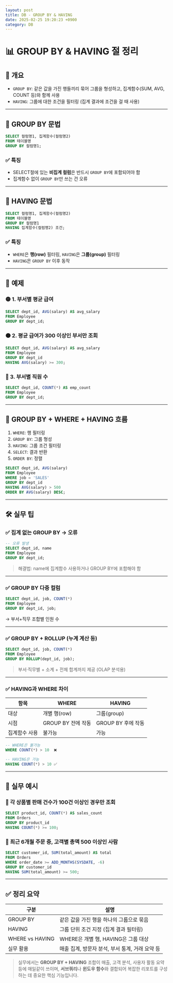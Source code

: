 ```yaml
---
layout: post
title: DB - GROUP BY & HAVING
date: 2025-02-25 19:20:23 +0900
category: DB
---
```

# 📊 GROUP BY & HAVING 절 정리

## 📌 개요

- `GROUP BY`: 같은 값을 가진 행들끼리 묶어 그룹을 형성하고, 집계함수(SUM, AVG, COUNT 등)와 함께 사용
- `HAVING`: 그룹에 대한 조건을 필터링 (집계 결과에 조건을 걸 때 사용)

---

## 🔹 GROUP BY 문법

```sql
SELECT 컬럼명1, 집계함수(컬럼명2)
FROM 테이블명
GROUP BY 컬럼명1;
```

### ✅ 특징
- SELECT절에 있는 **비집계 컬럼**은 반드시 `GROUP BY`에 포함되어야 함
- 집계함수 없이 `GROUP BY`만 쓰는 건 오류

---

## 🔹 HAVING 문법

```sql
SELECT 컬럼명1, 집계함수(컬럼명2)
FROM 테이블명
GROUP BY 컬럼명1
HAVING 집계함수(컬럼명2) 조건;
```

### ✅ 특징
- `WHERE`은 **행(row)** 필터링, `HAVING`은 **그룹(group)** 필터링
- `HAVING`은 `GROUP BY` 이후 동작

---

## 🧪 예제

### 🟡 1. 부서별 평균 급여

```sql
SELECT dept_id, AVG(salary) AS avg_salary
FROM Employee
GROUP BY dept_id;
```

### 🟠 2. 평균 급여가 300 이상인 부서만 조회

```sql
SELECT dept_id, AVG(salary) AS avg_salary
FROM Employee
GROUP BY dept_id
HAVING AVG(salary) >= 300;
```

### 🔵 3. 부서별 직원 수

```sql
SELECT dept_id, COUNT(*) AS emp_count
FROM Employee
GROUP BY dept_id;
```

---

## 🧩 GROUP BY + WHERE + HAVING 흐름

1. `WHERE`: 행 필터링
2. `GROUP BY`: 그룹 형성
3. `HAVING`: 그룹 조건 필터링
4. `SELECT`: 결과 반환
5. `ORDER BY`: 정렬

```sql
SELECT dept_id, AVG(salary)
FROM Employee
WHERE job = 'SALES'
GROUP BY dept_id
HAVING AVG(salary) > 500
ORDER BY AVG(salary) DESC;
```

---

## 🛠 실무 팁

### ✅ 집계 없는 GROUP BY → 오류

```sql
-- 오류 발생
SELECT dept_id, name
FROM Employee
GROUP BY dept_id;
```

> 해결법: name에 집계함수 사용하거나 GROUP BY에 포함해야 함

---

### ✅ GROUP BY 다중 컬럼

```sql
SELECT dept_id, job, COUNT(*)
FROM Employee
GROUP BY dept_id, job;
```

→ 부서+직무 조합별 인원 수

---

### ✅ GROUP BY + ROLLUP (누계 계산 등)

```sql
SELECT dept_id, job, COUNT(*)
FROM Employee
GROUP BY ROLLUP(dept_id, job);
```

> 부서·직무별 + 소계 + 전체 합계까지 제공 (OLAP 분석용)

---

### ✅ HAVING과 WHERE 차이

| 항목 | WHERE | HAVING |
|------|-------|--------|
| 대상 | 개별 행(row) | 그룹(group) |
| 시점 | GROUP BY 전에 작동 | GROUP BY 후에 작동 |
| 집계함수 사용 | 불가능 | 가능 |

```sql
-- WHERE은 불가능
WHERE COUNT(*) > 10  ❌

-- HAVING은 가능
HAVING COUNT(*) > 10 ✅
```

---

## 🧠 실무 예시

### 🔸 각 상품별 판매 건수가 100건 이상인 경우만 조회

```sql
SELECT product_id, COUNT(*) AS sales_count
FROM Orders
GROUP BY product_id
HAVING COUNT(*) >= 100;
```

### 🔸 최근 6개월 주문 중, 고객별 총액 500 이상인 사람

```sql
SELECT customer_id, SUM(total_amount) AS total
FROM Orders
WHERE order_date >= ADD_MONTHS(SYSDATE, -6)
GROUP BY customer_id
HAVING SUM(total_amount) >= 500;
```

---

## ✅ 정리 요약

| 구분 | 설명 |
|------|------|
| GROUP BY | 같은 값을 가진 행을 하나의 그룹으로 묶음 |
| HAVING | 그룹 단위 조건 지정 (집계 결과 필터링) |
| WHERE vs HAVING | WHERE은 개별 행, HAVING은 그룹 대상 |
| 실무 활용 | 매출 집계, 방문자 분석, 부서 통계, 거래 요약 등 |

> 실무에서는 **GROUP BY + HAVING** 조합이 매출, 고객 분석, 사용자 활동 요약 등에 매일같이 쓰이며,
> **서브쿼리**나 **윈도우 함수**와 결합되어 복잡한 리포트를 구성하는 데 중요한 핵심 기능입니다.